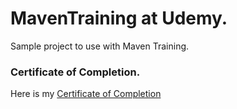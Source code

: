 # MavenTraining at Udemy.
Sample project to use with Maven Training.

### Certificate of Completion.

Here is my [Certificate of Completion](https://www.udemy.com/certificate/UC-PEXMY1KQ/?utm_campaign=email&utm_source=sendgrid.com&utm_medium=email) 
